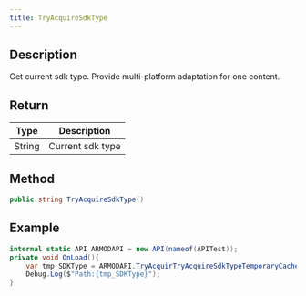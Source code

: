 ```yaml
---
title: TryAcquireSdkType
---
```


## Description

Get current sdk type. Provide multi-platform adaptation for one content.

## Return

| Type                                          | Description      |
| --------------------------------------------- | ---------------- |
| <highlight color="#AE6221">String</highlight> | Current sdk type |

## Method

```cs
public string TryAcquireSdkType()
```

## Example

```cs
internal static API ARMODAPI = new API(nameof(APITest));
private void OnLoad(){
    var tmp_SDKType = ARMODAPI.TryAcquirTryAcquireSdkTypeTemporaryCachePath();
    Debug.Log($"Path:{tmp_SDKType}");
}
```
